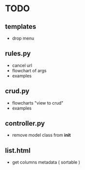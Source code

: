 TODO
====

templates
---------
* drop menu

rules.py
--------
* cancel url
* flowchart of args
* examples

crud.py
-------
* flowcharts "view to crud"
* examples

controller.py
-------------
* remove model class from __init__

list.html
---------
* get columns metadata ( sortable )
